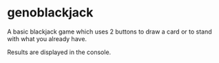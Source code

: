 # genoblackjack

A basic blackjack game which uses 2 buttons to draw a card or to stand with what you already have.

Results are displayed in the console.
